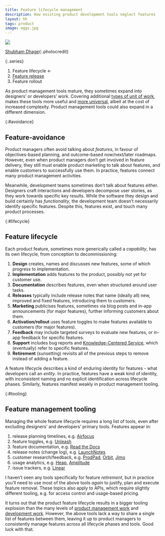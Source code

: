 ```yaml
---
title: Feature lifecycle management
description: How existing product development tools neglect features
layout: hh
tags: product
image: eggs.jpg
---
```


![](eggs.jpg)

[Shubham Dhage](https://unsplash.com/photos/qgo7Tt_NWD0){:.photocredit}

{:.series}
1. Feature lifecycle ←
2. [Feature release](feature-release)
3. Feature rollout

As product management tools mature, they sometimes expand into designers’ or developers’ work.
Covering additional [types of unit of work](units-of-work),
makes these tools more useful and [more universal](universal-tools),
albeit at the cost of increased complexity.
Product management tools could also expand in a different dimension.

{:#avoidance}
## Feature-avoidance

Product managers often avoid talking about _features_, in favour of objectives-based planning, and outcome-based now/next/later roadmaps.
However, even when product managers don’t get involved in feature delivery,
they still must enable product marketing to talk about features, and enable customers to successfully use them.
In practice, features connect many product management activities.

Meanwhile, development teams sometimes don’t talk about features either.
Designers craft interactions and developers decompose user stories, as they work towards specific key results.
While the software they design and build certainly has _functionality_, the development team doesn’t necessarily identify specific features.
Despite this, features exist, and touch many product processes.

{:#lifecycle}
## Feature lifecycle

Each product feature, sometimes more generically called a _capability_, has its own lifecycle, from conception to decommissioning:

1. **Design** creates, names and discusses new features, some of which progress to implementation.
2. **Implementation** adds features to the product, possibly not yet for customer use.
3. **Documentation** describes features, even when structured around user tasks.
4. **Releases** typically include release notes that name (ideally all)
   new, improved and fixed features, introducing them to customers.
5. **Marketing** publicises features, sometimes via blog posts and in-app announcements
   (for major features), further informing customers about them.
6. **Activation/rollout** uses feature toggles to make features available to customers
   (for major features).
7. **Feedback** may include targeted surveys to evaluate new features,
   or in-app feedback for specific features.
8. **Support** includes bug reports and 
   [Knowledge-Centered Service](https://en.wikipedia.org/wiki/Knowledge-centered_support), 
   which (eventually) refer to specific features.
9. **Retirement** (sunsetting) revisits all of the previous steps to remove instead of adding a feature.

A feature lifecycle describes a kind of enduring identity for features - what developers call an _entity_.
In practice, features have a weak kind of identity, with inconsistent naming and no explicit identification across lifecycle phases.
Similarly, features manifest weakly in product management tooling.

{:#tooling}
## Feature management tooling

Managing the whole feature lifecycle requires a long list of tools, even after excluding designers’ and developers’ primary tools.
Features appear in:

1. release planning timelines, e.g. [Airfocus](airfocus-review)
2. feature toggles, e.g. [Unleash](https://www.getunleash.io)
3. feature documentation, e.g. [Read the Docs](https://about.readthedocs.com)
4. release notes (change log), e.g. [LaunchNotes](https://www.launchnotes.com)
5. customer research/feedback, e.g. [ProdPad](https://www.prodpad.com/), [Orbit](orbit-review), [Jimo](https://www.linkedin.com/company/usejimo/)
6. usage analytics, e.g. [Heap](https://www.heap.io/), [Amplitude](https://amplitude.com)
7. issue trackers, e.g. [Linear](https://linear.app/)

I haven’t seen any tools specifically for feature _retirement_, but in practice you’ll need to use most of the above tools _again_ to justify, plan and execute feature removal.
These topics also apply to APIs, which require slightly different tooling, e.g. for access control and usage-based pricing.

It turns out that the product feature lifecycle results in a bigger tooling explosion than the many levels of
[product management work](simplify-product-work) and [development work](simplify-development-work).
However, the above tools lack a way to share a single list of features between them, leaving it up to product managers to consistently manage features across all lifecycle phases and tools.
Good luck with that.
